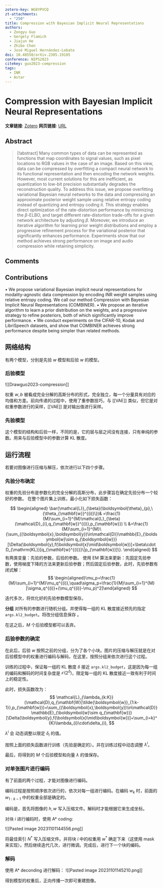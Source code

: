 ```yaml
---
zotero-key: WG8YPVCQ
zt-attachments:
  - "250"
title: Compression with Bayesian Implicit Neural Representations
authors:
  - Zongyu Guo
  - Gergely Flamich
  - Jiajun He
  - Zhibo Chen
  - José Miguel Hernández-Lobato
doi: 10.48550/arXiv.2305.19185
conference: NIPS2023
citekey: guo2023-compression
tags:
  - INR
  - Astar
---
```

# Compression with Bayesian Implicit Neural Representations

**文章链接**: [Zotero](zotero://select/library/items/WG8YPVCQ) 
**网页链接**: [URL](http://arxiv.org/abs/2305.19185)
## Abstract

>[!abstract]
>Many common types of data can be represented as functions that map coordinates to signal values, such as pixel locations to RGB values in the case of an image. Based on this view, data can be compressed by overfitting a compact neural network to its functional representation and then encoding the network weights. However, most current solutions for this are inefficient, as quantization to low-bit precision substantially degrades the reconstruction quality. To address this issue, we propose overfitting variational Bayesian neural networks to the data and compressing an approximate posterior weight sample using relative entropy coding instead of quantizing and entropy coding it. This strategy enables direct optimization of the rate-distortion performance by minimizing the $\beta$-ELBO, and target different rate-distortion trade-offs for a given network architecture by adjusting $\beta$. Moreover, we introduce an iterative algorithm for learning prior weight distributions and employ a progressive refinement process for the variational posterior that significantly enhances performance. Experiments show that our method achieves strong performance on image and audio compression while retaining simplicity.

## Comments






## Contributions
• We propose variational Bayesian implicit neural representations for modality-agnostic data compression by encoding INR weight samples using relative entropy coding. We call our method Compression with Bayesian Implicit Neural Representations (COMBINER).
• We propose an iterative algorithm to learn a prior distribution on the weights, and a progressive strategy to refine posteriors, both of which significantly improve performance. 
• We conduct experiments on the CIFAR-10, Kodak and LibriSpeech datasets, and show that COMBINER achieves strong performance despite being simpler than related methods.
## 网络结构

有两个模型，分别是先验 $w$ 模型和后验 $w$ 的模型。
### 后验模型
![[Drawguo2023-compression]]

权重 $w,b$ 被看成完全分解的高斯分布的形式，完全独立，每一个分量具有对应的均值和方差。前向传递的过程中，使用了重参数技巧，与 [[VAE]] 类似，但它是对权重参数进行的采样，[[VAE]] 是对输出值进行采样。

### 先验模型
这个模型的结构和后验一样，不同的是，它的层与层之间没有连接，只有单纯的参数。用来与后验模型中的参数计算 KL 散度。

## 运行流程

若要对图像进行压缩与解压，依次进行以下四个步骤。

### 先验分布确定

权重的先验分布是参数化的完全分解的高斯分布，此步骤旨在确定先验分布一个较好的参数。
在整个图片集上训练，最小化如下损失函数：

$$
\begin{aligned}
\bar{\mathcal{L}}_{\beta}(\boldsymbol{\theta}_{p},\{\theta_{\mathbf{w}}^{(i)}\})& =\frac{1}{M}\sum_{i=1}^{M}\mathcal{L}_{\beta}(\mathcal{D}_{i},q_{\mathbf{w}}^{(i)},p_{\mathbf{w}})  \\
&=\frac{1}{M}\sum_{i=1}^{M}\{\sum_{(\boldsymbol{x},\boldsymbol{y})\in\mathcal{D}}\mathbb{E}_{\boldsymbol{w}\sim q_{\boldsymbol{w}}}[\Delta(\boldsymbol{y},f(\boldsymbol{x}\mid\boldsymbol{w})]+\beta\cdot D_{\mathrm{KL}}[q_{\mathbf{w}^{(i)}}\|p_{\mathbf{w}}]\}.
\end{aligned}
$$
有两类变量：先验的参数，后验的参数。
使用 EM 算法来更新：先固定先验参数，使用梯度下降的方法来更新后验参数；然后固定后验参数，此时，先验参数有闭式解：
$$
\begin{aligned}\mu_p=\frac{1}{M}\sum_{i=1}^{M}\mu_q^{(i)},\quad\sigma_p=\frac{1}{M}\sum_{i=1}^{M}[\sigma_q^{(i)}+(\mu_q^{(i)}-\mu_p)^2]\end{aligned}
$$

迭代多次，将优化好的先验参数模型保存。

**分组**
对所有的参数进行随机分组。并使得每一组的 KL 散度接近预先的指定 `args.kl2_budget`。将改分组信息保存 。

在这之后，$M$ 个后验模型都可以丢弃。

### 后验参数的确定

在此后，后验 $w$ 按照之前的分组，分为了各个小块。图片的压缩与解压就是在对后验模型中的权重进行编码与解码，在这里，按照分组来依次进行这个过程。 

训练的过程中，保证每一组的 KL 散度 $\delta$ 接近 `args.kl2_budget`，这是因为每一组的编码和解码的时间复杂度是 $\mathcal{O}(2^\delta)$，限定每一组的 KL 散度接近一致有利于时间上的稳定性。

此时，损失函数改为：
$$
\mathcal{L}_{\lambda_{k:K}}(\mathcal{D},q_{\mathbf{W}|\tilde{\boldsymbol{w}}_{1:k-1}},p_{\mathbf{w}})=\sum_{(\boldsymbol{x},\boldsymbol{y})\in\mathcal{D}}\mathbb{E}_{\boldsymbol{w}\sim q_{\mathbf{w}}}[\Delta(\boldsymbol{y},f(\boldsymbol{x}\mid\boldsymbol{w})]+\sum_{i=k}^{K}\lambda_{i}\cdot\delta_{i},
$$

$\lambda^i$ 会 动态调整以限定 $\delta_i$ 的值。

按照上面的损失函数进行训练（先验是确定的）。并在训练过程中动态调整 $\lambda^i$。

最后，将得到的 $M$ 个后验模型和向量 $\lambda$ 的值保存。

### 对单张图片进行编码

有了前面的两个过程，才能对图像进行编码。

编码过程是按照顺序依次进行的，依次对每一组进行编码。在编码 $w_k$ 时，前面的 $w_{1:k-1}$ 中的权重全部是确定的。

编码是，首先将图像的 $h,w$ 写入压缩文件。解码时才能根据它来生成坐标。

对块 $i$ 进行编码时，使用 A* coding:

![[Pasted image 20231101144556.png]]

将最佳索引 $N^*$ 写入压缩文件。并将块 $i$ 中的权重用 $w^*$ 确定下来（这使用 mask 来实现）。然后继续迭代几次，进行微调。完成后，进行下一个块的编码。

### 解码

使用 A* deconding 进行解码：
![[Pasted image 20231101145210.png]]

得到模型的权重后，正向传播一次即可重建图像。



